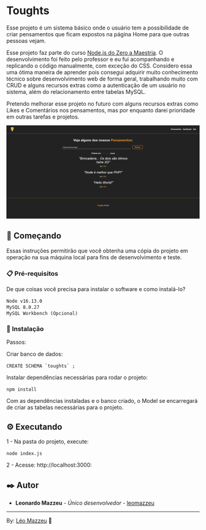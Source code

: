 
# Toughts

Esse projeto é um sistema básico onde o usuário tem a possibilidade de criar pensamentos que ficam expostos na página Home para que outras pessoas vejam.

Esse projeto faz parte do curso [Node.js do Zero a Maestria](https://www.udemy.com/course/nodejs-do-zero-a-maestria-com-diversos-projetos). O desenvolvimento foi feito pelo professor e eu fui acompanhando e replicando o código manualmente, com exceção do CSS. Considero essa uma ótima maneira de aprender pois consegui adquirir muito conhecimento técnico sobre desenvolvimento web de forma geral, trabalhando muito com CRUD e alguns recursos extras como a autenticação de um usuário no sistema, além do relacionamento entre tabelas MySQL.

Pretendo melhorar esse projeto no futuro com alguns recursos extras como Likes e Comentários nos pensamentos, mas por enquanto darei prioridade em outras tarefas e projetos.

![Screenshot](screenshot.png)

## 🚀 Começando

Essas instruções permitirão que você obtenha uma cópia do projeto em operação na sua máquina local para fins de desenvolvimento e teste.

### 📋 Pré-requisitos

De que coisas você precisa para instalar o software e como instalá-lo?

```
Node v16.13.0
MySQL 8.0.27
MySQL Workbench (Opcional)
```

### 🔧 Instalação

Passos:

Criar banco de dados:

```
CREATE SCHEMA `toughts` ;
```

Instalar dependências necessárias para rodar o projeto:

```
npm install
```

Com as dependências instaladas e o banco criado, o Model se encarregará de criar as tabelas necessárias para o projeto.

## ⚙️ Executando

1 - Na pasta do projeto, execute:
```
node index.js
```
2 - Acesse: http://localhost:3000:

## ✒️ Autor

* **Leonardo Mazzeu** - *Único desenvolvedor* - [leomazzeu](https://github.com/leomazzeu)

---
By: [Léo Mazzeu](https://github.com/leomazzeu)  💙
